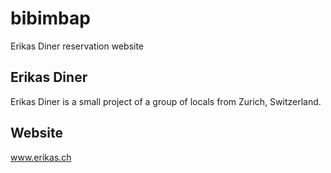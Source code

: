 # bibimbap
Erikas Diner reservation website

## Erikas Diner
Erikas Diner is a small project of a group of locals from Zurich, Switzerland.

## Website
www.erikas.ch
